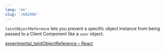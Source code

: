 ```yaml
---
lang: 'en'
slug: '/602804'
---
```


`taintObjectReference` lets you prevent a specific object instance from being passed to a Client Component like a `user` object.

[experimental_taintObjectReference – React](https://react.dev/reference/react/experimental_taintObjectReference)
